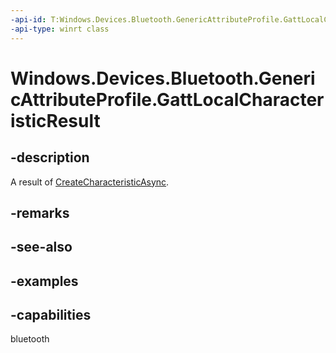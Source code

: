 ```yaml
---
-api-id: T:Windows.Devices.Bluetooth.GenericAttributeProfile.GattLocalCharacteristicResult
-api-type: winrt class
---
```


<!-- Class syntax.
public class GattLocalCharacteristicResult 
-->

# Windows.Devices.Bluetooth.GenericAttributeProfile.GattLocalCharacteristicResult

## -description
A result of [CreateCharacteristicAsync](gattlocalservice_createcharacteristicasync_1504398290.md).
## -remarks

## -see-also

## -examples


## -capabilities
bluetooth

